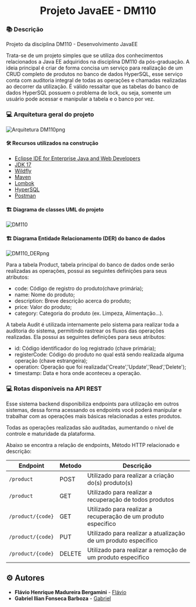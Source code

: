 <h1 align="center">Projeto JavaEE - DM110</h1>

### :books: Descrição

<p>Projeto da disciplina DM110 - Desenvolvimento JavaEE </p>
<p>Trata-se de um projeto simples que se utiliza dos conhecimentos relacionados a Java EE adquiridos na disciplina DM110 da pós-graduação. A ideia principal é criar de forma concisa um serviço para realização de um CRUD completo de produtos no banco de dados HyperSQL, esse serviço conta com auditoria integral de todas as operações e chamadas realizadas ao decorrer da utilização. É válido ressaltar que as tabelas do banco de dados HyperSQL possuem o problema de lock, ou seja, somente um usuário pode acessar e manipular a tabela e o banco por vez.</p>

### :computer: Arquitetura geral do projeto

![Arquitetura DM110png](https://github.com/user-attachments/assets/1e51dc61-d805-421b-8d44-450aa6b6301d)

#### :hammer_and_wrench: Recursos utilizados na construção
- [Eclipse IDE for Enterprise Java and Web Developers](https://www.eclipse.org/downloads/packages/)
- [JDK 17](https://www.oracle.com/java/technologies/downloads/#java17)
- [Wildfly](https://www.wildfly.org/)
- [Maven](https://maven.apache.org/index.html)
- [Lombok](https://projectlombok.org)
- [HyperSQL](http://hsqldb.org)
- [Postman](https://www.postman.com/)

#### :building_construction: Diagrama de classes UML do projeto

![DM110](https://github.com/user-attachments/assets/b35d1547-af9e-41d2-aa2d-1ffd036a8def)

#### :building_construction: Diagrama Entidade Relacionamento (DER) do banco de dados

![DM110_DERpng](https://github.com/user-attachments/assets/d0206a39-1ad2-4626-b1e7-f55137ade5b9)

<p>Para a tabela Product, tabela principal do banco de dados onde serão realizadas as operações, possui as seguintes definições para seus atributos:</p>

- code: Código de registro do produto(chave primária);
- name: Nome do produto;
- description: Breve descrição acerca do produto;
- price: Valor do produto;
- category: Categoria do produto (ex. Limpeza, Alimentação…).

<p>A tabela Audit é utilizada internamente pelo sistema para realizar toda a auditoria do sistema, permitindo rastrear os fluxos das operações realizadas. Ela possui as seguintes definições para seus atributos:</p>

- id: Código identificador do log registrado (chave primária);
- registerCode: Código do produto no qual está sendo realizada alguma operação (chave estrangeira);
- operation: Operação que foi realizada('Create','Update','Read','Delete');
- timestamp: Data e hora onde aconteceu a operação.
    
### :computer: Rotas disponíveis na API REST
<p>Esse sistema backend disponibiliza endpoints para utilização em outros sistemas, dessa forma acessando os endpoints você poderá manipular e trabalhar com as operações mais básicas relacionadas a estes produtos.</p>

<p>Todas as operações realizadas são auditadas, aumentando o nível de controle e maturidade da plataforma.</p>

<p>Abaixo se encontra a relação de endpoints, Método HTTP relacionado e descrição: </p>

| Endpoint |Metodo| Descrição |
|---|---|---|
| `/product` | POST |Utilizado para realizar a criação do(s) produto(s)|
| `/product` | GET |Utilizado para realizar a recuperação de todos produtos|
| `/product/{code}` | GET|Utilizado para realizar a recuperação de um produto especifico|
| `/product/{code}`|PUT |Utilizado para realizar a atualização de um produto especifico|
| `/product/{code}`| DELETE |Utilizado para realizar a remoção de um produto especifico|

## :gear: Autores

* **Flávio Henrique Madureira Bergamini** - [Flávio](https://github.com/flaviobergamini)
* **Gabriel Ilian Fonseca Barboza** - [Gabriel](https://github.com/G-ilian) 
